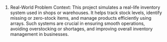 1. Real-World Problem Context: This project simulates a real-life inventory
system used in shops or warehouses. It helps track stock levels, identify missing or zero-stock items, and manage products efficiently using arrays. Such systems are crucial in ensuring smooth operations, avoiding overstocking or shortages, and improving overall inventory management in businesses.
